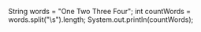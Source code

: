 String words = "One Two Three Four";
int countWords = words.split("\\s").length;
System.out.println(countWords);

